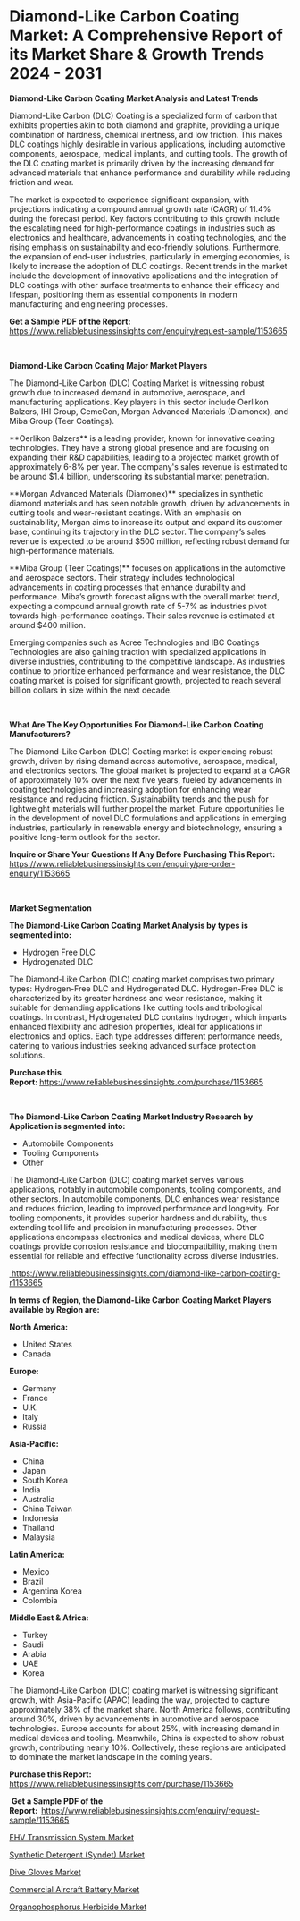 <p><h1>Diamond-Like Carbon Coating Market: A Comprehensive Report of its Market Share & Growth Trends 2024 - 2031</h1></p><p><strong>Diamond-Like Carbon Coating Market Analysis and Latest Trends</strong></p>
<p><p>Diamond-Like Carbon (DLC) Coating is a specialized form of carbon that exhibits properties akin to both diamond and graphite, providing a unique combination of hardness, chemical inertness, and low friction. This makes DLC coatings highly desirable in various applications, including automotive components, aerospace, medical implants, and cutting tools. The growth of the DLC coating market is primarily driven by the increasing demand for advanced materials that enhance performance and durability while reducing friction and wear.</p><p>The market is expected to experience significant expansion, with projections indicating a compound annual growth rate (CAGR) of 11.4% during the forecast period. Key factors contributing to this growth include the escalating need for high-performance coatings in industries such as electronics and healthcare, advancements in coating technologies, and the rising emphasis on sustainability and eco-friendly solutions. Furthermore, the expansion of end-user industries, particularly in emerging economies, is likely to increase the adoption of DLC coatings. Recent trends in the market include the development of innovative applications and the integration of DLC coatings with other surface treatments to enhance their efficacy and lifespan, positioning them as essential components in modern manufacturing and engineering processes.</p></p>
<p><strong>Get a Sample PDF of the Report:&nbsp;</strong> <a href="https://www.reliablebusinessinsights.com/enquiry/request-sample/1153665">https://www.reliablebusinessinsights.com/enquiry/request-sample/1153665</a></p>
<p>&nbsp;</p>
<p><strong>Diamond-Like Carbon Coating Major Market Players</strong></p>
<p><p>The Diamond-Like Carbon (DLC) Coating Market is witnessing robust growth due to increased demand in automotive, aerospace, and manufacturing applications. Key players in this sector include Oerlikon Balzers, IHI Group, CemeCon, Morgan Advanced Materials (Diamonex), and Miba Group (Teer Coatings).</p><p>**Oerlikon Balzers** is a leading provider, known for innovative coating technologies. They have a strong global presence and are focusing on expanding their R&D capabilities, leading to a projected market growth of approximately 6-8% per year. The company's sales revenue is estimated to be around $1.4 billion, underscoring its substantial market penetration.</p><p>**Morgan Advanced Materials (Diamonex)** specializes in synthetic diamond materials and has seen notable growth, driven by advancements in cutting tools and wear-resistant coatings. With an emphasis on sustainability, Morgan aims to increase its output and expand its customer base, continuing its trajectory in the DLC sector. The company’s sales revenue is expected to be around $500 million, reflecting robust demand for high-performance materials.</p><p>**Miba Group (Teer Coatings)** focuses on applications in the automotive and aerospace sectors. Their strategy includes technological advancements in coating processes that enhance durability and performance. Miba’s growth forecast aligns with the overall market trend, expecting a compound annual growth rate of 5-7% as industries pivot towards high-performance coatings. Their sales revenue is estimated at around $400 million.</p><p>Emerging companies such as Acree Technologies and IBC Coatings Technologies are also gaining traction with specialized applications in diverse industries, contributing to the competitive landscape. As industries continue to prioritize enhanced performance and wear resistance, the DLC coating market is poised for significant growth, projected to reach several billion dollars in size within the next decade.</p></p>
<p>&nbsp;</p>
<p><strong>What Are The Key Opportunities For Diamond-Like Carbon Coating Manufacturers?</strong></p>
<p><p>The Diamond-Like Carbon (DLC) Coating market is experiencing robust growth, driven by rising demand across automotive, aerospace, medical, and electronics sectors. The global market is projected to expand at a CAGR of approximately 10% over the next five years, fueled by advancements in coating technologies and increasing adoption for enhancing wear resistance and reducing friction. Sustainability trends and the push for lightweight materials will further propel the market. Future opportunities lie in the development of novel DLC formulations and applications in emerging industries, particularly in renewable energy and biotechnology, ensuring a positive long-term outlook for the sector.</p></p>
<p><strong>Inquire or Share Your Questions If Any Before Purchasing This Report:</strong> <a href="https://www.reliablebusinessinsights.com/enquiry/pre-order-enquiry/1153665">https://www.reliablebusinessinsights.com/enquiry/pre-order-enquiry/1153665</a></p>
<p>&nbsp;</p>
<p><strong>Market Segmentation</strong></p>
<p><strong>The Diamond-Like Carbon Coating Market Analysis by types is segmented into:</strong></p>
<p><ul><li>Hydrogen Free DLC</li><li>Hydrogenated DLC</li></ul></p>
<p><p>The Diamond-Like Carbon (DLC) coating market comprises two primary types: Hydrogen-Free DLC and Hydrogenated DLC. Hydrogen-Free DLC is characterized by its greater hardness and wear resistance, making it suitable for demanding applications like cutting tools and tribological coatings. In contrast, Hydrogenated DLC contains hydrogen, which imparts enhanced flexibility and adhesion properties, ideal for applications in electronics and optics. Each type addresses different performance needs, catering to various industries seeking advanced surface protection solutions.</p></p>
<p><strong>Purchase this Report:&nbsp;</strong><a href="https://www.reliablebusinessinsights.com/purchase/1153665">https://www.reliablebusinessinsights.com/purchase/1153665</a></p>
<p>&nbsp;</p>
<p><strong>The Diamond-Like Carbon Coating Market Industry Research by Application is segmented into:</strong></p>
<p><ul><li>Automobile Components</li><li>Tooling Components</li><li>Other</li></ul></p>
<p><p>The Diamond-Like Carbon (DLC) coating market serves various applications, notably in automobile components, tooling components, and other sectors. In automobile components, DLC enhances wear resistance and reduces friction, leading to improved performance and longevity. For tooling components, it provides superior hardness and durability, thus extending tool life and precision in manufacturing processes. Other applications encompass electronics and medical devices, where DLC coatings provide corrosion resistance and biocompatibility, making them essential for reliable and effective functionality across diverse industries.</p></p>
<p><a href="https://www.reliablebusinessinsights.com/diamond-like-carbon-coating-r1153665">&nbsp;https://www.reliablebusinessinsights.com/diamond-like-carbon-coating-r1153665</a></p>
<p><strong>In terms of Region, the Diamond-Like Carbon Coating Market Players available by Region are:</strong></p>
<p>
    <p> <strong> North America: </strong>
        <ul>
            <li>United States</li>
            <li>Canada</li>
        </ul>
        </p> 
    <p> <strong> Europe: </strong>
        <ul>
            <li>Germany</li>
            <li>France</li>
            <li>U.K.</li>
            <li>Italy</li>
            <li>Russia</li>
        </ul>
        </p> 
    <p> <strong> Asia-Pacific: </strong>
        <ul>
            <li>China</li>
            <li>Japan</li>
            <li>South Korea</li>
            <li>India</li>
            <li>Australia</li>
            <li>China Taiwan</li>
            <li>Indonesia</li>
            <li>Thailand</li>
            <li>Malaysia</li>
        </ul>
        </p> 
    <p> <strong> Latin America: </strong>
        <ul>
            <li>Mexico</li>
            <li>Brazil</li>
            <li>Argentina Korea</li>
            <li>Colombia</li>
        </ul>
        </p> 
    <p> <strong> Middle East & Africa: </strong>
        <ul>
            <li>Turkey</li>
            <li>Saudi</li>
            <li>Arabia</li>
            <li>UAE</li>
            <li>Korea</li>
        </ul>
    </p>
    </p>
<p><p>The Diamond-Like Carbon (DLC) coating market is witnessing significant growth, with Asia-Pacific (APAC) leading the way, projected to capture approximately 38% of the market share. North America follows, contributing around 30%, driven by advancements in automotive and aerospace technologies. Europe accounts for about 25%, with increasing demand in medical devices and tooling. Meanwhile, China is expected to show robust growth, contributing nearly 10%. Collectively, these regions are anticipated to dominate the market landscape in the coming years.</p></p>
<p><strong>Purchase this Report: </strong><a href="https://www.reliablebusinessinsights.com/purchase/1153665">https://www.reliablebusinessinsights.com/purchase/1153665</a></p>
<p>&nbsp;<strong>Get a Sample PDF of the Report:&nbsp;&nbsp;</strong><a href="https://www.reliablebusinessinsights.com/enquiry/request-sample/1153665">https://www.reliablebusinessinsights.com/enquiry/request-sample/1153665</a></p>
<p><strong></strong></p>
<p><p><a href="https://www.linkedin.com/pulse/ehv-transmission-system-market-growth-segmentation-regional-ncdhe?trackingId=2baygm4NSBG6R5G4892BAA%3D%3D">EHV Transmission System Market</a></p><p><a href="https://issuu.com/reportprime-2/docs/synthetic-detergent-syndet-market-s_409ee60ef051c2">Synthetic Detergent (Syndet) Market</a></p><p><a href="https://www.linkedin.com/pulse/global-dive-gloves-industry-types-applications-market-players-uldye?trackingId=jcJn0rDPSrS902%2B4KpPnLg%3D%3D">Dive Gloves Market</a></p><p><a href="https://github.com/SanjidaMahmud54/Market-Research-Report-List-1/blob/main/commercial-aircraft-battery-market.md">Commercial Aircraft Battery Market</a></p><p><a href="https://issuu.com/reportprime-2/docs/organophosphorus-herbicide-market-s_49665310bc888f">Organophosphorus Herbicide Market</a></p></p>